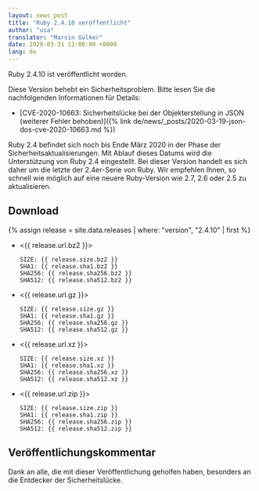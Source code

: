 ```yaml
---
layout: news_post
title: "Ruby 2.4.10 veröffentlicht"
author: "usa"
translator: "Marvin Gülker"
date: 2020-03-31 12:00:00 +0000
lang: de
---
```


Ruby 2.4.10 ist veröffentlicht worden.

Diese Version behebt ein Sicherheitsproblem. Bitte lesen Sie die nachfolgenden Informationen für Details:

* [CVE-2020-10663: Sicherheitslücke bei der Objekterstellung in JSON (weiterer Fehler behoben)]({% link de/news/_posts/2020-03-19-json-dos-cve-2020-10663.md %})

Ruby 2.4 befindet sich noch bis Ende März 2020 in der Phase der Sicherheitsaktualisierungen. Mit Ablauf dieses Datums wird die Unterstützung von Ruby 2.4 eingestellt. Bei dieser Version handelt es sich daher um die letzte der 2.4er-Serie von Ruby. Wir empfehlen Ihnen, so schnell wie möglich auf eine neuere Ruby-Version wie 2.7, 2.6 oder 2.5 zu aktualisieren.

## Download

{% assign release = site.data.releases | where: "version", "2.4.10" | first %}

* <{{ release.url.bz2 }}>

      SIZE: {{ release.size.bz2 }}
      SHA1: {{ release.sha1.bz2 }}
      SHA256: {{ release.sha256.bz2 }}
      SHA512: {{ release.sha512.bz2 }}

* <{{ release.url.gz }}>

      SIZE: {{ release.size.gz }}
      SHA1: {{ release.sha1.gz }}
      SHA256: {{ release.sha256.gz }}
      SHA512: {{ release.sha512.gz }}

* <{{ release.url.xz }}>

      SIZE: {{ release.size.xz }}
      SHA1: {{ release.sha1.xz }}
      SHA256: {{ release.sha256.xz }}
      SHA512: {{ release.sha512.xz }}

* <{{ release.url.zip }}>

      SIZE: {{ release.size.zip }}
      SHA1: {{ release.sha1.zip }}
      SHA256: {{ release.sha256.zip }}
      SHA512: {{ release.sha512.zip }}

## Veröffentlichungskommentar

Dank an alle, die mit dieser Veröffentlichung geholfen haben, besonders an die Entdecker der Sicherheitslücke.
